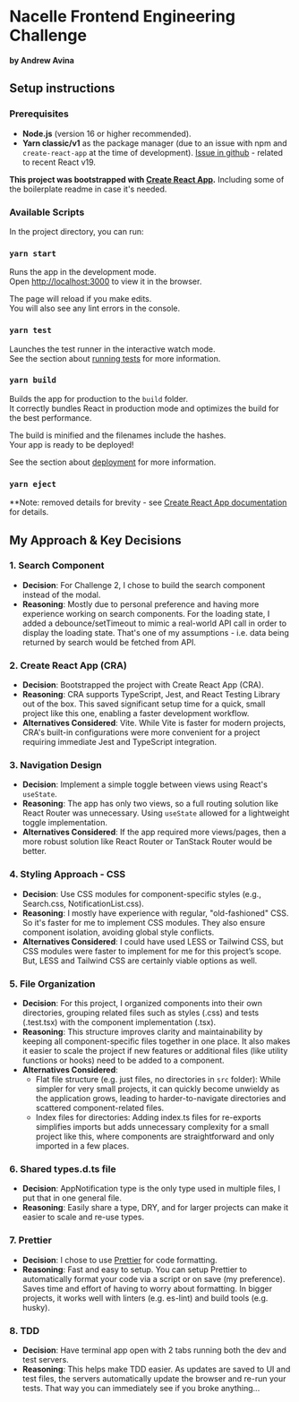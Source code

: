# Nacelle Frontend Engineering Challenge

**by Andrew Avina**

## Setup instructions

### Prerequisites

- **Node.js** (version 16 or higher recommended).
- **Yarn classic/v1** as the package manager (due to an issue with npm and `create-react-app` at the time of development). [Issue in github](https://github.com/facebook/react/issues/31701) - related to recent React v19.

**This project was bootstrapped with [Create React App](https://github.com/facebook/create-react-app).** Including some of the boilerplate readme in case it's needed.

### Available Scripts

In the project directory, you can run:

### `yarn start`

Runs the app in the development mode.\
Open [http://localhost:3000](http://localhost:3000) to view it in the browser.

The page will reload if you make edits.\
You will also see any lint errors in the console.

### `yarn test`

Launches the test runner in the interactive watch mode.\
See the section about [running tests](https://facebook.github.io/create-react-app/docs/running-tests) for more information.

### `yarn build`

Builds the app for production to the `build` folder.\
It correctly bundles React in production mode and optimizes the build for the best performance.

The build is minified and the filenames include the hashes.\
Your app is ready to be deployed!

See the section about [deployment](https://facebook.github.io/create-react-app/docs/deployment) for more information.

### `yarn eject`

\*\*Note: removed details for brevity - see [Create React App documentation](https://facebook.github.io/create-react-app/docs/getting-started) for details.

## My Approach & Key Decisions

### 1. Search Component

- **Decision**: For Challenge 2, I chose to build the search component instead of the modal.
- **Reasoning**: Mostly due to personal preference and having more experience working on search components. For the loading state, I added a debounce/setTimeout to mimic a real-world API call in order to display the loading state. That's one of my assumptions - i.e. data being returned by search would be fetched from API.

### 2. Create React App (CRA)

- **Decision**: Bootstrapped the project with Create React App (CRA).
- **Reasoning**: CRA supports TypeScript, Jest, and React Testing Library out of the box. This saved significant setup time for a quick, small project like this one, enabling a faster development workflow.
- **Alternatives Considered**:
  Vite. While Vite is faster for modern projects, CRA's built-in configurations were more convenient for a project requiring immediate Jest and TypeScript integration.

### 3. Navigation Design

- **Decision**: Implement a simple toggle between views using React's `useState`.
- **Reasoning**: The app has only two views, so a full routing solution like React Router was unnecessary. Using `useState` allowed for a lightweight toggle implementation.
- **Alternatives Considered**: If the app required more views/pages, then a more robust solution like React Router or TanStack Router would be better.

### 4. Styling Approach - CSS

- **Decision**: Use CSS modules for component-specific styles (e.g., Search.css, NotificationList.css).
- **Reasoning**: I mostly have experience with regular, "old-fashioned" CSS. So it's faster for me to implement CSS modules. They also ensure component isolation, avoiding global style conflicts.
- **Alternatives Considered**: I could have used LESS or Tailwind CSS, but CSS modules were faster to implement for me for this project’s scope. But, LESS and Tailwind CSS are certainly viable options as well.

### 5. File Organization

- **Decision**: For this project, I organized components into their own directories, grouping related files such as styles (.css) and tests (.test.tsx) with the component implementation (.tsx).
- **Reasoning**: This structure improves clarity and maintainability by keeping all component-specific files together in one place. It also makes it easier to scale the project if new features or additional files (like utility functions or hooks) need to be added to a component.
- **Alternatives Considered**:
  - Flat file structure (e.g. just files, no directories in `src` folder): While simpler for very small projects, it can quickly become unwieldy as the application grows, leading to harder-to-navigate directories and scattered component-related files.
  - Index files for directories: Adding index.ts files for re-exports simplifies imports but adds unnecessary complexity for a small project like this, where components are straightforward and only imported in a few places.

### 6. Shared types.d.ts file

- **Decision**: AppNotification type is the only type used in multiple files, I put that in one general file.
- **Reasoning**: Easily share a type, DRY, and for larger projects can make it easier to scale and re-use types.

### 7. Prettier

- **Decision**: I chose to use [Prettier](https://prettier.io/) for code formatting.
- **Reasoning**: Fast and easy to setup. You can setup Prettier to automatically format your code via a script or on save (my preference). Saves time and effort of having to worry about formatting. In bigger projects, it works well with linters (e.g. es-lint) and build tools (e.g. husky).

### 8. TDD

- **Decision**: Have terminal app open with 2 tabs running both the dev and test servers.
- **Reasoning**: This helps make TDD easier. As updates are saved to UI and test files, the servers automatically update the browser and re-run your tests. That way you can immediately see if you broke anything...
